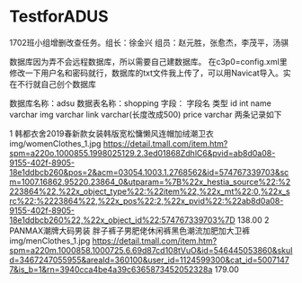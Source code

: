 # TestforADUS
1702班小组增删改查任务。组长：徐金兴 组员：赵元胜，张愈杰，李茂平，汤骐

数据库因为弄不会远程数据库，所以需要自己建数据库。
在c3p0=config.xml里修改一下用户名和密码就行，数据库的txt文件我上传了，可以用Navicat导入。实在不行就自己创个数据库

数据库名称：adsu
数据表名称：shopping
字段：
字段名  类型
id      int 
name    varchar
img     varchar
link    varchar(长度改成500)
price   varchar
两条记录如下

1	韩都衣舍2019春新款女装韩版宽松慵懒风连帽加绒潮卫衣	img/womenClothes_1.jpg	https://detail.tmall.com/item.htm?spm=a220o.1000855.1998025129.2.3ed01868ZdhlC6&pvid=ab8d0a08-9155-402f-8905-18e1ddbcb260&pos=2&acm=03054.1003.1.2768562&id=574767339703&scm=1007.16862.95220.23864_0&utparam=%7B%22x_hestia_source%22:%2223864%22,%22x_object_type%22:%22item%22,%22x_mt%22:0,%22x_src%22:%2223864%22,%22x_pos%22:2,%22x_pvid%22:%22ab8d0a08-9155-402f-8905-18e1ddbcb260%22,%22x_object_id%22:574767339703%7D	138.00
2	PANMAX潮牌大码男装 胖子裤子男肥佬休闲裤黑色潮流加肥加大卫裤	img/menClothes_1.jpg	https://detail.tmall.com/item.htm?spm=a220m.1000858.1000725.6.69d87cd108tVuO&id=546445053860&skuId=3467247055955&areaId=360100&user_id=1124599300&cat_id=50071477&is_b=1&rn=3940cca4be4a39c6365873452052328a	179.00
